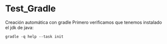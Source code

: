 # Test_Gradle
  Creación automática con gradle
  Primero verificamos que tenemos instalado el jdk de java:
  <pre><code>gradle -q help --task init </code></pre>
